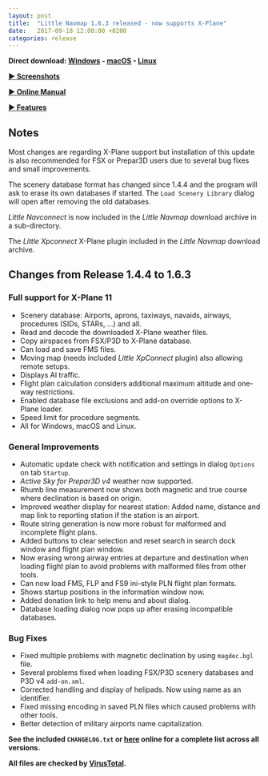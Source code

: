 ```yaml
---
layout: post
title:  "Little Navmap 1.6.3 released - now supports X-Plane"
date:   2017-09-18 12:00:00 +0200
categories: release
---
```


**Direct download:
[Windows](https://github.com/albar965/littlenavmap/releases/download/v1.6.3/LittleNavmap-win-1.6.3.zip) -
[macOS](https://github.com/albar965/littlenavmap/releases/download/v1.6.3/LittleNavmap-macOS-1.6.3.zip) -
[Linux](https://github.com/albar965/littlenavmap/releases/download/v1.6.3/LittleNavmap-linux-1.6.3.tar.gz)**

[**► Screenshots**](/littlenavmapscreens.html)

[**► Online Manual**](https://albar965.gitbooks.io/little-navmap-user-manual/content/v/release/1.6/en/)

[**► Features**](/littlenavmap.html)

## Notes

Most changes are regarding X-Plane support but installation of this update is also recommended for FSX or Prepar3D users due to several bug fixes and small improvements.

The scenery database format has changed since 1.4.4 and the program will ask to erase its own databases if started. The `Load Scenery Library` dialog will open after removing the old databases.

*Little Navconnect* is now included in the *Little Navmap* download archive in a sub-directory.

The *Little Xpconnect* X-Plane plugin included in the *Little Navmap* download archive.

## Changes from Release 1.4.4 to 1.6.3


### Full support for X-Plane 11

* Scenery database: Airports, aprons, taxiways, navaids, airways, procedures \(SIDs, STARs, ...\) and all.
* Read and decode the downloaded X-Plane weather files.
* Copy airspaces from FSX/P3D to X-Plane database.
* Can load and save FMS files.
* Moving map \(needs included *Little XpConnect* plugin\) also allowing remote setups.
* Displays AI traffic.
* Flight plan calculation considers additional maximum altitude and one-way restrictions.
* Enabled database file exclusions and add-on override options to X-Plane loader.
* Speed limit for procedure segments.
* All for Windows, macOS and Linux.

### General Improvements

* Automatic update check with notification and settings in dialog `Options` on tab `Startup`.
* _Active Sky for Prepar3D v4_ weather now supported.
* Rhumb line measurement now shows both magnetic and true course where declination is based on origin.
* Improved weather display for nearest station: Added name, distance and map link to reporting station if the station is an airport.
* Route string generation is now more robust for malformed and incomplete flight plans.
* Added buttons to clear selection and reset search in search dock window and flight plan window.
* Now erasing wrong airway entries at departure and destination when loading flight plan to avoid problems with malformed files from other tools.
* Can now load FMS, FLP and FS9 ini-style PLN flight plan formats.
* Shows startup positions in the information window now.
* Added donation link to help menu and about dialog.
* Database loading dialog now pops up after erasing incompatible databases.

### Bug Fixes

* Fixed multiple problems with magnetic declination by using `magdec.bgl` file.
* Several problems fixed when loading FSX/P3D scenery databases and P3D v4 `add-on.xml`.
* Corrected handling and display of helipads. Now using name as an identifier.
* Fixed missing encoding in saved PLN files which caused problems with other tools.
* Better detection of military airports name capitalization.

**See the included `CHANGELOG.txt` or [here](https://github.com/albar965/littlenavmap/blob/release/1.6/CHANGELOG.txt) online for a complete list across all versions.**

**All files are checked by [VirusTotal](https://www.virustotal.com).**

